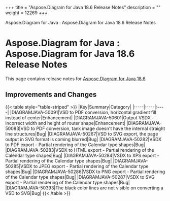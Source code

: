 +++
title = "Aspose.Diagram for Java 18.6 Release Notes" 
description = "" 
weight = 12269 
+++

Aspose.Diagram for Java : Aspose.Diagram for Java 18.6 Release Notes  

# Aspose.Diagram for Java : Aspose.Diagram for Java 18.6 Release Notes


This page contains release notes for [Aspose.Diagram for Java 18.6](https://repository.aspose.com/repo/com/aspose/aspose-diagram/18.6/).

## Improvements and Changes

{{< table style="table-striped" >}}
|Key|Summary|Category|
|:----|:----|:----|
|DIAGRAMJAVA-50091|VSD to PDF conversion, horizontal gradient fill instead of center|Enhancement|
|DIAGRAMJAVA-50601|Output VSDX - incorrect width and height of router shape|Enhancement|
|DIAGRAMJAVA-50083|VSD to PDF conversion, tank image doesn't have the internal straight line structures|Bug|
|DIAGRAMJAVA-50267|VSD to SVG export, the page output in SVG format is coming blurred|Bug|
|DIAGRAMJAVA-50282|VSDX to PDF export - Partial rendering of the Calendar type shapes|Bug|
|DIAGRAMJAVA-50283|VSDX to HTML export - Partial rendering of the Calendar type shapes|Bug|
|DIAGRAMJAVA-50284|VSDX to XPS export - Partial rendering of the Calendar type shapes|Bug|
|DIAGRAMJAVA-50285|VSDX to JPEG export - Partial rendering of the Calendar type shapes|Bug|
|DIAGRAMJAVA-50286|VSDX to PNG export - Partial rendering of the Calendar type shapes|Bug|
|DIAGRAMJAVA-50287|VSDX to SVG export - Partial rendering of the Calendar type shapes|Bug|
|DIAGRAMJAVA-50393|The black color lines are not visible on converting a VSD to SVG|Bug|
{{< /table >}}

